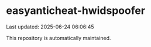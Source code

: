 # easyanticheat-hwidspoofer

Last updated: 2025-06-24 06:06:45

This repository is automatically maintained.
